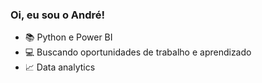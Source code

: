 ### Oi, eu sou o André!
 - 📚 Python e Power BI
 - 💻 Buscando oportunidades de trabalho e aprendizado
 - 📈 Data analytics



